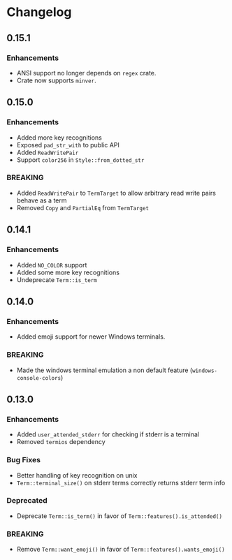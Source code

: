 # Changelog

## 0.15.1

### Enhancements

* ANSI support no longer depends on `regex` crate.
* Crate now supports `minver`.

## 0.15.0

### Enhancements

* Added more key recognitions
* Exposed `pad_str_with` to public API
* Added `ReadWritePair`
* Support `color256` in `Style::from_dotted_str`

### BREAKING

* Added `ReadWritePair` to `TermTarget` to allow arbitrary read write pairs behave as a term
* Removed `Copy` and `PartialEq` from `TermTarget`

## 0.14.1

### Enhancements

* Added `NO_COLOR` support
* Added some more key recognitions
* Undeprecate `Term::is_term`

## 0.14.0

### Enhancements

* Added emoji support for newer Windows terminals.

### BREAKING

* Made the windows terminal emulation a non default feature (`windows-console-colors`)

## 0.13.0

### Enhancements

* Added `user_attended_stderr` for checking if stderr is a terminal
* Removed `termios` dependency

### Bug Fixes

* Better handling of key recognition on unix
* `Term::terminal_size()` on stderr terms correctly returns stderr term info

### Deprecated

* Deprecate `Term::is_term()` in favor of `Term::features().is_attended()`

### BREAKING

* Remove `Term::want_emoji()` in favor of `Term::features().wants_emoji()`
